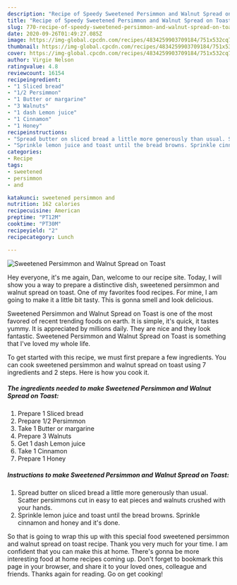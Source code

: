 ```yaml
---
description: "Recipe of Speedy Sweetened Persimmon and Walnut Spread on Toast"
title: "Recipe of Speedy Sweetened Persimmon and Walnut Spread on Toast"
slug: 770-recipe-of-speedy-sweetened-persimmon-and-walnut-spread-on-toast
date: 2020-09-26T01:49:27.085Z
image: https://img-global.cpcdn.com/recipes/4834259903709184/751x532cq70/sweetened-persimmon-and-walnut-spread-on-toast-recipe-main-photo.jpg
thumbnail: https://img-global.cpcdn.com/recipes/4834259903709184/751x532cq70/sweetened-persimmon-and-walnut-spread-on-toast-recipe-main-photo.jpg
cover: https://img-global.cpcdn.com/recipes/4834259903709184/751x532cq70/sweetened-persimmon-and-walnut-spread-on-toast-recipe-main-photo.jpg
author: Virgie Nelson
ratingvalue: 4.8
reviewcount: 16154
recipeingredient:
- "1 Sliced bread"
- "1/2 Persimmon"
- "1 Butter or margarine"
- "3 Walnuts"
- "1 dash Lemon juice"
- "1 Cinnamon"
- "1 Honey"
recipeinstructions:
- "Spread butter on sliced bread a little more generously than usual. Scatter persimmons cut in easy to eat pieces and walnuts crushed with your hands."
- "Sprinkle lemon juice and toast until the bread browns. Sprinkle cinnamon and honey and it&#39;s done."
categories:
- Recipe
tags:
- sweetened
- persimmon
- and

katakunci: sweetened persimmon and 
nutrition: 162 calories
recipecuisine: American
preptime: "PT12M"
cooktime: "PT30M"
recipeyield: "2"
recipecategory: Lunch

---
```



![Sweetened Persimmon and Walnut Spread on Toast](https://img-global.cpcdn.com/recipes/4834259903709184/751x532cq70/sweetened-persimmon-and-walnut-spread-on-toast-recipe-main-photo.jpg)

Hey everyone, it's me again, Dan, welcome to our recipe site. Today, I will show you a way to prepare a distinctive dish, sweetened persimmon and walnut spread on toast. One of my favorites food recipes. For mine, I am going to make it a little bit tasty. This is gonna smell and look delicious.

Sweetened Persimmon and Walnut Spread on Toast is one of the most favored of recent trending foods on earth. It is simple, it's quick, it tastes yummy. It is appreciated by millions daily. They are nice and they look fantastic. Sweetened Persimmon and Walnut Spread on Toast is something that I've loved my whole life.




To get started with this recipe, we must first prepare a few ingredients. You can cook sweetened persimmon and walnut spread on toast using 7 ingredients and 2 steps. Here is how you cook it.

<!--inarticleads1-->

##### The ingredients needed to make Sweetened Persimmon and Walnut Spread on Toast:

1. Prepare 1 Sliced bread
1. Prepare 1/2 Persimmon
1. Take 1 Butter or margarine
1. Prepare 3 Walnuts
1. Get 1 dash Lemon juice
1. Take 1 Cinnamon
1. Prepare 1 Honey




<!--inarticleads2-->

##### Instructions to make Sweetened Persimmon and Walnut Spread on Toast:

1. Spread butter on sliced bread a little more generously than usual. Scatter persimmons cut in easy to eat pieces and walnuts crushed with your hands.
1. Sprinkle lemon juice and toast until the bread browns. Sprinkle cinnamon and honey and it&#39;s done.




So that is going to wrap this up with this special food sweetened persimmon and walnut spread on toast recipe. Thank you very much for your time. I am confident that you can make this at home. There's gonna be more interesting food at home recipes coming up. Don't forget to bookmark this page in your browser, and share it to your loved ones, colleague and friends. Thanks again for reading. Go on get cooking!
